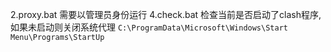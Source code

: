 2.proxy.bat 需要以管理员身份运行
4.check.bat 检查当前是否启动了clash程序, 如果未启动则关闭系统代理
`C:\ProgramData\Microsoft\Windows\Start Menu\Programs\StartUp`